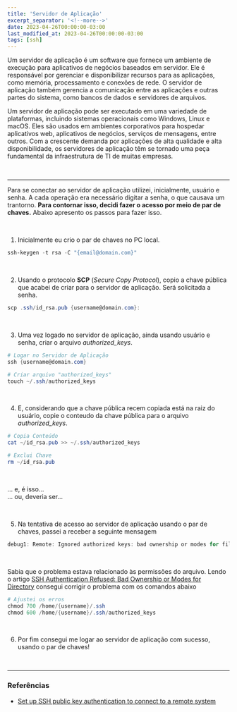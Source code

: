 ```yaml
---
title: 'Servidor de Aplicação'
excerpt_separator: '<!--more-->'
date: 2023-04-26T00:00:00-03:00
last_modified_at: 2023-04-26T00:00:00-03:00
tags: [ssh]
---
```


Um servidor de aplicação é um software que fornece um ambiente de execução para aplicativos de negócios baseados em servidor. Ele é responsável por gerenciar e disponibilizar recursos para as aplicações, como memória, processamento e conexões de rede. O servidor de aplicação também gerencia a comunicação entre as aplicações e outras partes do sistema, como bancos de dados e servidores de arquivos.

Um servidor de aplicação pode ser executado em uma variedade de plataformas, incluindo sistemas operacionais como Windows, Linux e macOS. Eles são usados em ambientes corporativos para hospedar aplicativos web, aplicativos de negócios, serviços de mensagens, entre outros. Com a crescente demanda por aplicações de alta qualidade e alta disponibilidade, os servidores de aplicação têm se tornado uma peça fundamental da infraestrutura de TI de muitas empresas.

<br>

---

Para se conectar ao servidor de aplicação utilizei, inicialmente, usuário e senha. A cada operação era necessário digitar a senha, o que causava um trantorno. **Para contornar isso, decidi fazer o acesso por meio de par de chaves.** Abaixo apresento os passos para fazer isso.

<br>

1. Inicialmente eu crio o par de chaves no PC local.

```powershell
ssh-keygen -t rsa -C "{email@domain.com}"
```

<br>

2. Usando o protocolo **SCP** (_Secure Copy Protocol_), copio a chave pública que acabei de criar para o servidor de aplicação. Será solicitada a senha.

```powershell
scp .ssh/id_rsa.pub {username@domain.com}:
```

<br>

3. Uma vez logado no servidor de aplicação, ainda usando usuário e senha, criar o arquivo _authorized_keys_.

```powershell
# Logar no Servidor de Aplicação
ssh {username@domain.com}

# Criar arquivo "authorized_keys"
touch ~/.ssh/authorized_keys
```

<br>

4. E, considerando que a chave pública recem copiada está na raiz do usuário, copie o conteudo da chave pública para o arquivo _authorized_keys_.

```powershell
# Copia Conteúdo
cat ~/id_rsa.pub >> ~/.ssh/authorized_keys

# Exclui Chave
rm ~/id_rsa.pub
```

<br>

... e, é isso...\
... ou, deveria ser...

<br>

5. Na tentativa de acesso ao servidor de aplicação usando o par de chaves, passei a receber a seguinte mensagem

```powershell
debug1: Remote: Ignored authorized keys: bad ownership or modes for file /home/{username}/.ssh/authorized_keys
```

<br>

Sabia que o problema estava relacionado às permissões do arquivo. Lendo o artigo [SSH Authentication Refused: Bad Ownership or Modes for Directory](https://chemicloud.com/kb/article/ssh-authentication-refused-bad-ownership-or-modes-for-directory/) consegui corrigir o problema com os comandos abaixo

```powershell
# Ajustei os erros
chmod 700 /home/{username}/.ssh
chmod 600 /home/{username}/.ssh/authorized_keys
```

<br>

6. Por fim consegui me logar ao servidor de aplicação com sucesso, usando o par de chaves!

<br>

---

### Referências

- [Set up SSH public key authentication to connect to a remote system](https://kb.iu.edu/d/aews)
